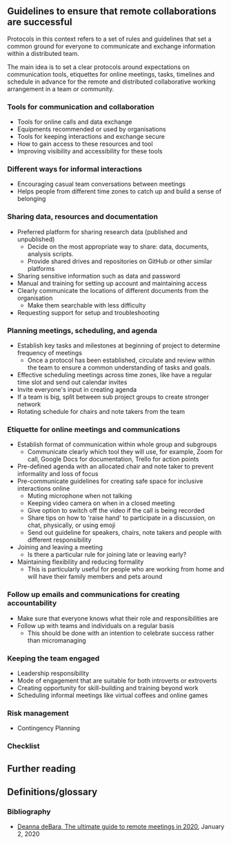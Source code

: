 ## Guidelines to ensure that remote collaborations are successful

Protocols in this context refers to a set of rules and guidelines that set a common ground for everyone to communicate and exchange information within a distributed team.

The main idea is to set a clear protocols around expectations on communication tools, etiquettes for online meetings, tasks, timelines and schedule in advance for the remote and distributed collaborative working arrangement in a team or community.

### Tools for communication and collaboration
[//]: # (Add details and more points point to other chapters for details)
- Tools for online calls and data exchange
- Equipments recommended or used by organisations
- Tools for keeping interactions and exchange secure
- How to gain access to these resources and tool
- Improving visibility and accessibility for these tools

### Different ways for informal interactions
[//]: # (Add details and more points point to other chapters for details)
- Encouraging casual team conversations between meetings
- Helps people from different time zones to catch up and build a sense of belonging

### Sharing data, resources and documentation
[//]: # (Add details and more points point to other chapters for details)
- Preferred platform for sharing research data (published and unpublished)
  - Decide on the most appropriate way to share: data, documents, analysis scripts.
  - Provide shared drives and repositories on GitHub or other similar platforms
- Sharing sensitive information such as data and password
- Manual and training for setting up account and maintaining access
- Clearly communicate the locations of different documents from the organisation
  - Make them searchable with less difficulty
- Requesting support for setup and troubleshooting

### Planning meetings, scheduling, and agenda
[//]: # (Add details and more points point to other chapters for details)
- Establish key tasks and milestones at beginning of project to determine frequency of meetings
  - Once a protocol has been established, circulate and review within the team to ensure a common understanding of tasks and goals.
- Effective scheduling meetings across time zones, like have a regular time slot and send out calendar invites
- Invite everyone's input in creating agenda
- If a team is big, split between sub project groups to create stronger network
- Rotating schedule for chairs and note takers from the team

### Etiquette for online meetings and communications
[//]: # (Add details and more points point to other chapters for details.)
- Establish format of communication within whole group and subgroups
  - Communicate clearly which tool they will use, for example, Zoom for call, Google Docs for documentation, Trello for action points
- Pre-defined agenda with an allocated chair and note taker to prevent informality and loss of focus
- Pre-communicate guidelines for creating safe space for inclusive interactions online
  - Muting microphone when not talking
  - Keeping video camera on when in a closed meeting
  - Give option to switch off the video if the call is being recorded
  - Share tips on how to 'raise hand' to participate in a discussion, on chat, physically, or using emoji  
  - Send out guideline for speakers, chairs, note takers and people with different responsibility
- Joining and leaving a meeting  
  - Is there a particular rule for joining late or leaving early?
- Maintaining flexibility and reducing formality
  - This is particularly useful for people who are working from home and will have their family members and pets around

### Follow up emails and communications for creating accountability
[//]: # (Add details and more points point to other chapters for details)
- Make sure that everyone knows what their role and responsibilities are
- Follow up with teams and individuals on a regular basis
  - This should be done with an intention to celebrate success rather than micromanaging

### Keeping the team engaged
[//]: # (Add details and more points point to other chapters for details)
- Leadership responsibility
- Mode of engagement that are suitable for both introverts or extroverts
- Creating opportunity for skill-building and training beyond work
- Scheduling informal meetings like virtual coffees and online games

### Risk management
[//]: # (Add details and more points point to other chapters for details)
- Contingency Planning

### Checklist
[//]: # (Add details and more points point to other chapters for details)

## Further reading

## Definitions/glossary

### Bibliography

- [Deanna deBara, The ultimate guide to remote meetings in 2020](https://slackhq.com/ultimate-guide-remote-meetings), January 2, 2020

